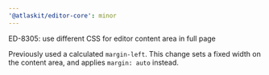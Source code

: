 ```yaml
---
'@atlaskit/editor-core': minor
---
```


ED-8305: use different CSS for editor content area in full page

Previously used a calculated `margin-left`. This change sets a fixed width on the content area, and applies `margin: auto` instead.
